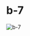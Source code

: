# b-7
![b-7](https://user-images.githubusercontent.com/50755376/126980819-604bc935-d1ec-4a47-8972-48a8469b0a92.png)
